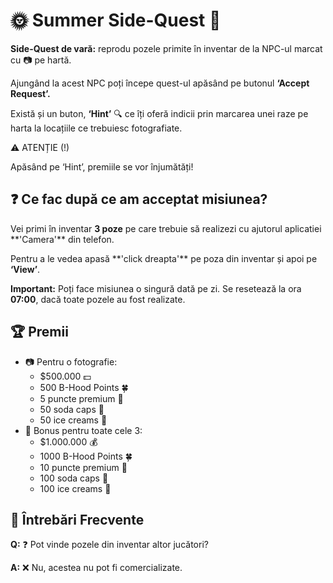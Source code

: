 
  <h1>🌞 Summer Side-Quest 🌴</h1>

  <p><strong>Side-Quest de vară:</strong> reprodu pozele primite în inventar de la NPC-ul marcat cu 📷 pe hartă.</p>

  <p>Ajungând la acest NPC poți începe quest-ul apăsând pe butonul <strong>‘Accept Request’.</strong> </p>

  <p>Există și un buton, <strong>‘Hint’</strong> 🔍 ce îți oferă indicii prin marcarea unei raze pe harta la locațiile ce trebuiesc fotografiate.</p>

<div class="danger-container">
<p class="title">⚠️ ATENȚIE (!)</p>
<p CLASS="description"> Apăsând pe ‘Hint’, premiile se vor înjumătăți!</p>
</div>

  <h2>❓ Ce fac după ce am acceptat misiunea?</h2>

  <p>Vei primi în inventar <strong>3 poze</strong> pe care trebuie să realizezi cu ajutorul aplicatiei **'Camera'** din telefon.</p>

  <p>Pentru a le vedea apasă **'click dreapta'** pe poza din inventar și apoi pe <strong>‘View’</strong>.</p>

  <p><strong>Important:</strong> Poți face misiunea o singură dată pe zi. Se resetează la ora <strong>07:00</strong>, dacă toate pozele au fost realizate.</p>

  <h2>🏆 Premii</h2>

  <ul>
    <li>📷 Pentru o fotografie:
      <ul>
        <li>$500.000 💵</li>
        <li>500 B-Hood Points 🍀</li>
        <li>5 puncte premium 🌟</li>
        <li>50 soda caps 🥤</li>
        <li>50 ice creams 🍦</li>
      </ul>
    </li>
    <li>🎉 Bonus pentru toate cele 3:
      <ul>
        <li>$1.000.000 💰</li>
        <li>1000 B-Hood Points 🍀</li>
        <li>10 puncte premium 🌟</li>
        <li>100 soda caps 🥤</li>
        <li>100 ice creams 🍦</li>
      </ul>
    </li>
  </ul>

  <h2>📌 Întrebări Frecvente</h2>
  <p><strong>Q:</strong> ❓ Pot vinde pozele din inventar altor jucători?</p>
  <p><strong>A:</strong> ❌ Nu, acestea nu pot fi comercializate.</p>

